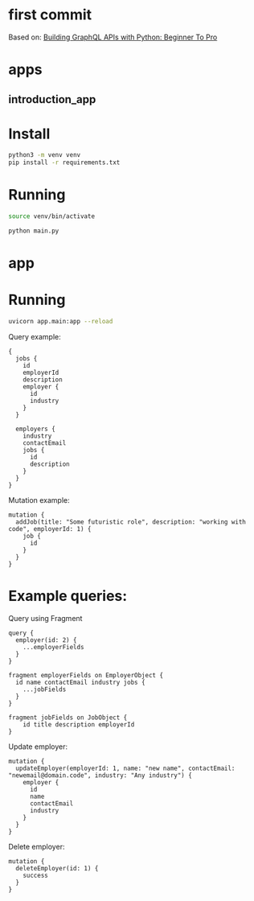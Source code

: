 # first commit
Based on: [Building GraphQL APIs with Python: Beginner To Pro](https://bairesdev.udemy.com/course/building-graphql-apis-with-python/learn/lecture/37422472#overview)

# apps

## introduction_app

# Install

```bash
python3 -m venv venv
pip install -r requirements.txt
```

# Running

```bash
source venv/bin/activate
```

```bash
python main.py
```

# app

# Running
```bash
uvicorn app.main:app --reload
```


Query example:
```
{ 
  jobs {
    id
    employerId
    description
    employer {
      id
      industry
    }
  }

  employers {
    industry
    contactEmail
    jobs {
      id
      description
    }
  }
}
```

Mutation example:
```
mutation {
  addJob(title: "Some futuristic role", description: "working with code", employerId: 1) {
    job {
      id
    }
  }
}
```

# Example queries:

Query using Fragment
```
query {
  employer(id: 2) {
    ...employerFields
  }
}

fragment employerFields on EmployerObject {
  id name contactEmail industry jobs {
    ...jobFields
  }
}

fragment jobFields on JobObject { 
	id title description employerId
}
```

Update employer:
```
mutation {
  updateEmployer(employerId: 1, name: "new name", contactEmail: "newemail@domain.code", industry: "Any industry") {
    employer {
      id
      name
      contactEmail
      industry
    }
  }
}
```

Delete employer:
```
mutation {
  deleteEmployer(id: 1) {
    success
  }
}
```